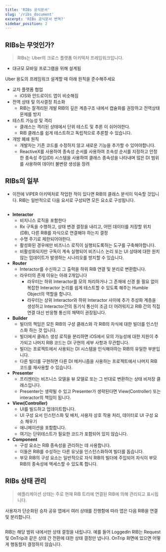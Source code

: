 ```yaml
---
title: 'RIBs 공식문서'
slug: '/ribs_document'
excerpt: 'RIBs 공식문서 변역?'
sidebar_position: 2
---
```


## RIBs는 무엇인가?

> RIBs는 Uber의 크로스 플랫폼 아키텍처 프레임워크입니다.
> 
- 대규모 모바일 프로그램을 위해 설계됨

Uber 용도의 프레임워크 설계할 때 아래 원칙을 준수해주세요

- 교차 플랫폼 협업
    - iOS와 안드로이드 앱이 비슷해짐
- 전역 상태 및 의사결정 최소화
    - RIB는 잘격리된 개발 RIB의 깊은 계층구조 내에서 캡슐화를 권장하고 전역상태 문제를 방지
- 테스트 가능성 및 격리
    - 클래스는 격리된 상태에서 단위 테스트 및 추론 이 쉬어야한다.
    - RIB 클래스를 쉽게 테스트하고 독립적으로 추론할 수 있습니다.
- 개방 폐쇄 원칙
    - 개발자는 기존 코드를 수정하지 않고 새로운 기능을 추가할 수 있어야합니다.
    - ReactiveX를 사용하여 종속성 순서를 사용하여 조속성 순서를 지정하고 안정한 종속성 주입(DI) 시스템을 사용하여 클래스 종속성을 나타내며 많은 DI 범위를 사용하여 데이터 불변량 생성을 장려
    

## RIBs의 일부

- 이전에 VIPER 아키텍처로 작업한 적이 있다면 RIB의 클래스 분석이 익숙할 것입니다. RIB는 일반적으로 다음 요서로 구성되면 모든 요소로 구성됩니다.

<img src="https://i.imghippo.com/files/kbLYC1722900997.png" alt="" border="0"/>

    
- **Interactor**
    - 비지니스 로직을 포함한다
    - Rx 구독을 수행하고, 상태 변경 결정을 내리고, 어떤 데이터를 저장할 위치(DB), 다른 RIB를 자식으로 연결해야 하는지 결정
    - 수명 주기로 제한되어야한다.
    - 활성화된 경우에만 비즈니스 로직이 실행되도록하는 도구를 구축해야합니다.
    - 비활성화되지만 구독이 계속 실행되어 비즈니스 논리 또는 UI 상태에 대한 원치 않는 업데이트가 발생하는 시나리오를 방지할 수 있습니다.
- **Router**
    - Interactor를 수신하고 그 출력을 하위 RIB 연결 및 분리로 변환합니다.
    - 라우터의 존재 이유는 아래 2개입니다
        - 라우터는 하위 Interactor를 모의 처리하거나 그 존재에 신경 쓸 필요 없이 복잡한 Interactor 논리를 쉽게 테스트할 수 있도록 해주는 Humble Object의 역할을 합니다.
        - 라우터는 상위 Interactor와 하위 Interactor 사이에 추가 추상화 계층을 생성하고 Interactor간의 동기식 통신이 조금 더 어려워지고 RIB 간의 직접 연결 대신 반응형 통신의 채택이 권장됩니다.
- **Builder**
    - 빌더의 책임은 모든 RIB의 구성 클래스와 각 RIB의 자식에 대한 빌더를 인스턴스화 하는 것 입니다.
    - 빌더에서 클래스 생성 로직을 분리하면 iOS에서 모의 가능성에 대한 지원이 추가되고 나머지 RIB 코드는 DI 구현의 세부 사항과 무관합니다.
    - 빌더는 프로젝트에서 사용되는 DI 시스템을 인식해야하는 RIB의 유일한 부분입니다.
    - 다른 빌더를 구현하면 다른 DI 메커니즘을 사용하는 프로젝트에서 나머지 RIB 코드를 재사용할 수 있습니다.
- **Presenter**
    - 프리젠터는 비즈니스 모델을 뷰 모델로 또는 그 반대로 변환하는 상태 비저장 클래스입니다.
    - Presenter는 생략될 수 있고 Presenter가 생략된다면 View(Controller) 또는 interactor의 책임이 됩니다.
- **View(Controller)**
    - UI를 빌드하고 업데이트합니다.
    - UI 구성 요서 인스턴스화 및 배치, 사용자 상호 작용 처리, 데이터로 UI 구성 요소 채우기
    - 애니메이션을 포함합니다.
    - 여기는 단위테스트가 필요한 코드가 포함되어 있지 않습니다.
- **Component**
    - 구성 요소는 RIB 종속성을 관리하는 데 사용합니다.
    - 이들은 RIB를 수성하는 다른 유닛을 인스턴스화하여 빌더를 돕습니다.
    - 부모 RIB의 구성 요소는 일반적으로 자식 RIB의 빌더에 주입되어 자식이 부모 RIB의 종속성에 액세스할 수 있도록 합니다.

## RIBs 상태 관리

> 애플리케이션 상태는 주로 현재 RIB 트리에 연결된 RIB에 의해 관리되고 표시됩니다.
> 

사용자가 단순화된 승차 공유 앱에서 여러 상태를 진행함에 따라 앱은 다음 RIB을 연결 및 분리합니다.

<img src="https://i.imghippo.com/files/eozvm1722901087.png" alt="" border="0"/>

RIB는 해당 범위 내에서만 상태 결정을 내립니다.
예를 들어 Loggedln RIB는 Request 및 OnTrip과 같은 상태 간 전환에 대한 상태 결정만 냅니다.
OnTrip 화면에 있으면 어떻게 행동할지 결정하지 않습니다.
